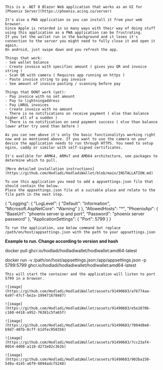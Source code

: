 ```
This is a .NET 8 Blazor Web application that works as an UI for [Phoenix Server](https://phoenix.acinq.co/server)

It's also a PWA application so you can install it from your web browser.
Since Apple is retarded in so many ways with their way of doing stuff using this application as a PWA application can be frustrating.
If you let the wallet run in the background and it loses it's connection to the server you might need to fully close it and open it again.
On android, just swipe down and you refresh the app.

Things that work:
- See wallet balance
- Create invoice with specifiec amount ( gives you QR and invoice string )
- Scan QR with camera ( Requires app running on https )
- Paste invoice string to pay invoice
- See amount of invoice pasting / scanning before pay

Things that DONT work (yet):
- Pay invoice with no set amount
- Pay to lightningaddress
- Pay LNRUL invoices
- Create invoice with no amount
- There is no notifications on receive payment ( else than balance higher all of a sudden )
- There is no notification on send payment success ( else than balance lower after try send than before )

As you can see above it's only the basic functionalitys working right now and as mentioned above. If you want to use the camera on your device the application needs to run through HTTPS. You need to setup nginx, caddy or similar with self-signed certificates.

It's avalible for ARM64, ARMv7 and AMD64 architecture, see packages to determine which to pull.

[More detailed installation instructions](https://github.com/Hodladi/HodladiWallet/blob/main/INSTALLATION.md)

To use this application you need to add a appsettings.json file that should contain the below.
Place the appsettings.json file at a suitable place and relate to the file path in the next step.
```
{
    "Logging": {
        "LogLevel": {
            "Default": "Information",
            "Microsoft.AspNetCore": "Warning"
        }
    },
    "AllowedHosts": "*",
    "PhoenixApi": {
        "BaseUrl": "phoenix server ip and port",
        "Password": "phoenix server password"
    },
    "ApplicationSettings": {
        "Port": 5799
    }
}
```
To run the application, use below command but replace /path/on/host/appsettings.json with the path to your appsettings.json
```
**Example to run. Change according to version and hash**

docker pull ghcr.io/hodladi/hodladiwallet/hodlwallet:amd64-latest

docker run -v /path/on/host/appsettings.json:/app/appsettings.json -p 5799:5799 ghcr.io/hodladi/hodladiwallet/hodlwallet:amd64-latest
```
This will start the container and the application will listen to port 5799 in a browser.

![image](https://github.com/Hodladi/HodladiWallet/assets/91490683/a76774aa-6a97-47cf-be2a-199471678487)

![image](https://github.com/Hodladi/HodladiWallet/assets/91490683/e5e1070b-c160-4418-a952-76381c5fa65f)

![image](https://github.com/Hodladi/HodladiWallet/assets/91490683/7804d8e0-b9d7-407b-8cff-b1dfec958356)

![image](https://github.com/Hodladi/HodladiWallet/assets/91490683/7cc23af4-0054-4d08-a118-d273e02c362b)

![image](https://github.com/Hodladi/HodladiWallet/assets/91490683/903ba150-549a-4145-a6f9-6894adcf5248)

```